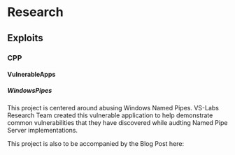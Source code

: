 # Research
## Exploits
### CPP
#### VulnerableApps
##### WindowsPipes

This project is centered around abusing Windows Named Pipes. VS-Labs Research Team created this vulnerable application to help demonstrate common vulnerabilities that they have discovered while audting Named Pipe Server implementations.

This project is also to be accompanied by the Blog Post here: <Update Link Before Push Live>
